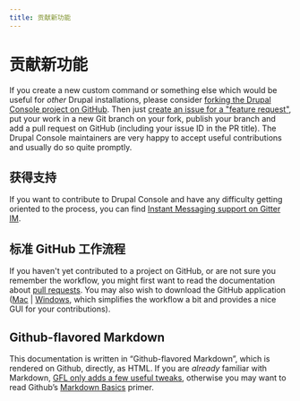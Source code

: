 ```yaml
---
title: 贡献新功能
---
```

# 贡献新功能
If you create a new custom command or something else which would be useful for *other* Drupal installations, please consider [forking the Drupal Console project on GitHub](getting-the-project "Fork the Drupal Console project and clone it locally to add your functionality"). Then just [create an issue for a "feature request"](creating-issues-and-pull-requests "Add a new feature request as an “issue” and indicate you are working on it"), put your work in a new Git branch on your fork, publish your branch and add a pull request on GitHub (including your issue ID in the PR title). The Drupal Console maintainers are very happy to accept useful contributions and usually do so quite promptly.

## 获得支持
If you want to contribute to Drupal Console and have any difficulty getting oriented to the process, you can find [Instant Messaging support on Gitter IM](https://gitter.im/hechoendrupal/DrupalConsole).

## 标准 GitHub 工作流程
If you haven't yet contributed to a project on GitHub, or are not sure you remember the workflow, you might first want to read the documentation  about [pull requests](https://help.github.com/articles/using-pull-requests/). You may also wish to download the GitHub application ([Mac](https://mac.github.com) | [Windows](https://windows.github.com), which simplifies the workflow a bit and provides a nice GUI for your contributions).

## Github-flavored Markdown
This documentation is written in “Github-flavored Markdown”, which is rendered on Github, directly, as HTML. If you are *already* familiar with Markdown, [GFL only adds a few useful tweaks](https://help.github.com/articles/github-flavored-markdown/ "Github-Flavored Markdown—official documentation"), otherwise you may want to read Github’s [Markdown Basics](https://help.github.com/articles/markdown-basics/) primer.